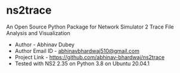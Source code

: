 # ns2trace

An Open Source Python Package for Network Simulator 2 Trace File Analysis and Visualization

- Author - Abhinav Dubey
- Author Email ID - abhinavbhardwaj510@gmail.com
- Project Link - https://github.com/abhinav-bhardwaj/ns2trace
- Tested with NS2 2.35 on Python 3.8 on Ubuntu 20.04.1
